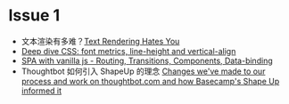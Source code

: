 # Issue 1

- 文本渲染有多难？[Text Rendering Hates You](https://gankra.github.io/blah/text-hates-you/)
- [Deep dive CSS: font metrics, line-height and vertical-align](http://iamvdo.me/en/blog/css-font-metrics-line-height-and-vertical-align)
- [SPA with vanilla js - Routing, Transitions, Components, Data-binding](https://dev.to/jeremylikness/build-a-single-page-application-spa-site-with-vanilla-js-4g2l)
- Thoughtbot 如何引入 ShapeUp 的理念 [Changes we've made to our process and work on thoughtbot.com and how Basecamp's Shape Up informed it](https://thoughtbot.com/blog/how-we-ve-been-using-basecamp-s-shape-up-process-to-inform-our-work-on-thoughtbot-com)
